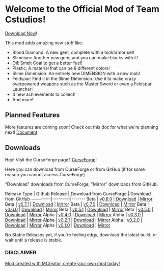 # Welcome to the Official Mod of Team Cstudios!

[Download Now](#downloads)!

This mod adds amazing new stuff like:

- Blood Diamond: A new gem, complete with a tool/armor set!
- Slimeium: Another new gem, and you can make blocks with it!
- Oil: Smelt Coal to get a better fuel!
- Plastic: A material that can be 8 different colors!
- Slime Dimension: An entirely new DIMENSION with a new mob!
- Feldspar: Find it in the Slime Dimension. Use it to make crazy overpowered weapons such as the Master Sword or even a Feldspar Launcher!
- 4 new achievements to collect!
- And more!

## Planned Features

More features are coming soon! Check out this doc for what we're planning next! [Document](https://docs.google.com/document/d/1iLpDbmiFM5Q7dai4ZxXsKUcvsmPjlw72fb-hxB8LypQ/edit?usp=sharing)

## Downloads

Hey! Visit the CurseForge page? [CurseForge](https://minecraft.curseforge.com/projects/cstudiosmod/files)!

Here you can download from CurseForge or from GitHub (if for some reason you cannot access CurseForge)

"Download" downloads from CurseForge, "Mirror" downloads from GitHub.

Release Type | Github Release | Download from CurseForge | Download from GitHub
----------|---------|-------
Beta | [v0.8.0](https://github.com/TeamCstudios/CStudiosMod/releases/tag/0.8.0) | [Download](https://minecraft.curseforge.com/projects/cstudiosmod/files/2445501/download) | [Mirror](https://github.com/TeamCstudios/CStudiosMod/blob/master/beta%20builds/cstudiosmod_0.8.0.jar)
Beta | [v0.7.1](https://github.com/TeamCstudios/CStudiosMod/releases/tag/0.7.1) | [Download](https://minecraft.curseforge.com/projects/cstudiosmod/files/2440230/download) | [Mirror](https://github.com/TeamCstudios/CStudiosMod/blob/master/beta%20builds/cstudiosmod_0.7.1.jar)
Beta | [v0.7.0](https://github.com/TeamCstudios/CStudiosMod/releases/tag/0.7.0) | [Download](https://minecraft.curseforge.com/projects/cstudiosmod/files/2439821/download) | [Mirror](https://github.com/TeamCstudios/CStudiosMod/blob/master/beta%20builds/cstudiosmod_0.7.0.jar)
Beta | [v0.6.0](https://github.com/TeamCstudios/CStudiosMod/releases/tag/0.6.0) | [Download](https://minecraft.curseforge.com/projects/cstudiosmod/files/2439766/download) | [Mirror](https://github.com/TeamCstudios/CStudiosMod/blob/master/beta%20builds/cstudiosmod_0.6.0.jar)
Beta | [v0.5.1](https://github.com/TeamCstudios/CStudiosMod/releases/tag/0.5.1) | [Download](https://minecraft.curseforge.com/projects/cstudiosmod/files/2439765/download) | [Mirror](https://github.com/TeamCstudios/CStudiosMod/blob/master/beta%20builds/cstudiosmod_0.5.1.jar)
Beta | [v0.5.0](https://github.com/TeamCstudios/CStudiosMod/releases/tag/0.5.0) | [Download](https://minecraft.curseforge.com/projects/cstudiosmod/files/2439764/download) | [Mirror](https://github.com/TeamCstudios/CStudiosMod/blob/master/beta%20builds/cstudiosmod_0.5.0.jar)
Alpha | [v0.4.0](https://github.com/TeamCstudios/CStudiosMod/releases/tag/0.4.0) | [Download](https://minecraft.curseforge.com/projects/cstudiosmod/files/2439763/download) | [Mirror](https://github.com/TeamCstudios/CStudiosMod/blob/master/alpha%20builds/cstudiosmod_0.4.0.jar?raw=true)
Alpha | [v0.3.0](https://github.com/TeamCstudios/CStudiosMod/releases/tag/0.3.0) | [Download](https://minecraft.curseforge.com/projects/cstudiosmod/files/2439762/download) | [Mirror](https://github.com/TeamCstudios/CStudiosMod/blob/master/alpha%20builds/cstudiosmod_0.3.0.jar?raw=true)
Alpha | [v0.2.1](https://github.com/TeamCstudios/CStudiosMod/releases/tag/0.2.1) | [Download](https://minecraft.curseforge.com/projects/cstudiosmod/files/2439761/download) | [Mirror](https://github.com/TeamCstudios/CStudiosMod/blob/master/alpha%20builds/cstudiosmod_0.2.1.jar?raw=true)
Alpha | [v0.2.0](https://github.com/TeamCstudios/CStudiosMod/releases/tag/0.2.0) | [Download](https://minecraft.curseforge.com/projects/cstudiosmod/files/2439760/download) | [Mirror](https://github.com/TeamCstudios/CStudiosMod/blob/master/alpha%20builds/cstudiosmod_0.2.0.jar?raw=true)
Alpha | [v0.1.0](https://github.com/TeamCstudios/CStudiosMod/releases/tag/0.1.0) | [Download](https://minecraft.curseforge.com/projects/cstudiosmod/files/2439759/download) | [Mirror](https://github.com/TeamCstudios/CStudiosMod/blob/master/alpha%20builds/cstudiosmod_0.1.0.jar?raw=true)

No Stable Releases yet, if you're feeling edgy, download the latest build, or wait until a release is stable.

### DISCLAIMER
[Mod created with MCreator, create your own mod today!](https://mcreator.pylo.co/)

